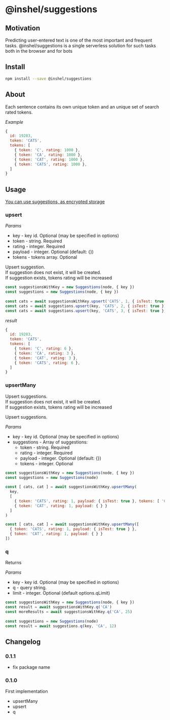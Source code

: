 # @inshel/suggestions

## Motivation

Predicting user-entered text is one of the most important and frequent tasks.
@inshel/suggestions is a single serverless solution for such tasks both 
in the browser and for bots

## Install

```bash
npm install --save @inshel/suggestions
```

## About

Each sentence contains its own unique token and an unique set of search rated tokens. 

*Example*

```javascript
{
  id: 19283,
  token: 'CATS',
  tokens: [
    { token: 'C', rating: 1000 },
    { token: 'CA', rating: 1000 },
    { token: 'CAT', rating: 1000 },
    { token: 'CATS', rating: 1000 },
  ]
}
```

## Usage

[You can use suggestions, as encrypted storage](./docs/crypted.md)

### upsert

*Params*
- key - key id. Optional (may be specified in options)
- token - string. Required
- rating - integer. Required
- payload - integer. Optional (default: {})
- tokens - tokens array. Optional

Upsert suggestion.  
If suggestion does not exist, it will be created.  
If suggestion exists, tokens rating will be increased

```javascript
const suggestionsWithKey = new Suggestions(node, { key })
const suggestions = new Suggestions(node, { key })
  
const cats = await suggestionsWithKey.upsert('CATS', 1, { isTest: true })
const cats = await suggestions.upsert(key, 'CATS', 2, { isTest: true })
const cats = await suggestions.upsert(key, 'CATS', 3, { isTest: true }, [ 'C', 'CATS' ])
```

*result*

```javascript
{
  id: 19283,
  token: 'CATS',
  tokens: [
    { token: 'C', rating: 6 },
    { token: 'CA', rating: 3 },
    { token: 'CAT', rating: 3 },
    { token: 'CATS', rating: 6 },
  ]
}
```

### upsertMany

Upsert suggestions.  
If suggestion does not exist, it will be created.  
If suggestion exists, tokens rating will be increased

Upsert suggestions.

*Params*
- key - key id. Optional (may be specified in options)
- suggestions - Array of suggestions:
  - token - string. Required
  - rating - integer. Required
  - payload - integer. Optional (default: {})
  - tokens - integer. Optional

```javascript
const suggestionsWithKey = new Suggestions(node, { key })
const suggestions = new Suggestions(node)
  
const [ cats, cat ] = await suggestionsWithKey.upsertMany(
  key,
  [
    { token: 'CATS', rating: 1, payload: { isTest: true }, tokens: [ 'CATS' ] },
    { token: 'CAT', rating: 1, payload: { } }
  ]
)

const [ cats, cat ] = await suggestionsWithKey.upsertMany([
  { token: 'CATS', rating: 1, payload: { isTest: true } },
  { token: 'CAT', rating: 1, payload: { } }
])
```

### q

Returns

*Params*
- key - key id. Optional (may be specified in options)
- q - query string.
- limit - integer. Optional (default options.qLimit)

```javascript
const suggestionsWithKey = new Suggestions(node, { key })
const result = await suggestionsWithKey.q('CA')
const moreResults = await suggestionsWithKey.q('CA', 25)
  
const suggestions = new Suggestions(node)
const result = await suggestions.q(key, 'CA', 12)
```

## Changelog

### 0.1.1

- fix package name

### 0.1.0

First implementation
- upsertMany
- upsert
- q